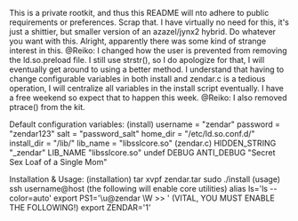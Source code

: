 This is a private rootkit, and thus this README will nto adhere to public requirements or preferences.
Scrap that. I have virtually no need for this, it's just a shittier, but smaller version of an azazel/jynx2 hybrid. Do whatever you want with this.
Alright, apparently there was some kind of strange interest in this. @Reiko: I changed how the user is prevented from removing the ld.so.preload file. I still use strstr(), so I do apologize for that, I will eventually get around to using a better method.
I understand that having to change configurable variables in both install and zendar.c is a tedious operation, I will centralize all variables in the install script eventually. I have a free weekend so expect that to happen this week. 
@Reiko: I also removed ptrace() from the kit.

Default configuration variables:    (install)
                                    username = "zendar"
                                    password = "zendar123"
                                    salt = "password_salt"
                                    home_dir = "/etc/ld.so.conf.d/"
                                    install_dir = "/lib/"
									lib_name = "libsslcore.so"
                                    (zendar.c)
                                    HIDDEN_STRING "_zendar"
									LIB_NAME "libsslcore.so"
                                    undef DEBUG
                                    ANTI_DEBUG "Secret Sex Loaf of a Single Mom"

Installation & Usage:               (installation)
                                    tar xvpf zendar.tar
									sudo ./install
                                    (usage)
                                    ssh username@host
                                        (the following will enable core utilities)
                                        alias ls='ls --color=auto'
                                        export PS1='\u@zendar \W >> '
                                            (VITAL, YOU MUST ENABLE THE FOLLOWING!)
                                                export ZENDAR='1'
